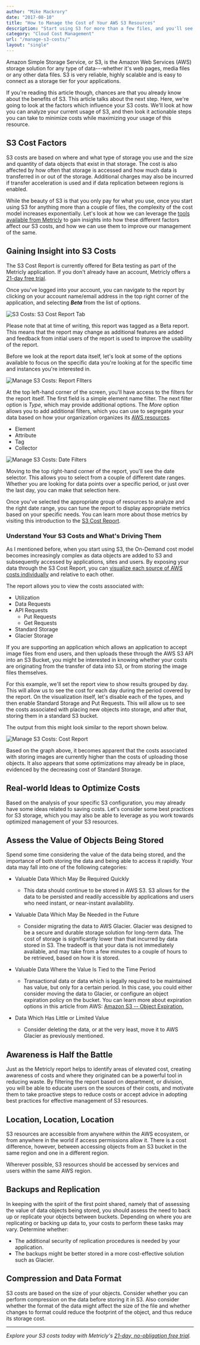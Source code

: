 ```yaml
---
author: "Mike Mackrory"
date: "2017-08-10"
title: "How to Manage the Cost of Your AWS S3 Resources"
description: "Start using S3 for more than a few files, and you'll see the complexity of the cost model increases dramatically. Take control of your S3 costs!"
category: "Cloud Cost Management"
url: "/manage-s3-costs/"
layout: "single"
---
```

Amazon Simple Storage Service, or S3, is the Amazon Web Services (AWS) storage solution for any type of data---whether it's web pages, media files or any other data files. S3 is very reliable, highly scalable and is easy to connect as a storage tier for your applications.

If you're reading this article though, chances are that you already know about the benefits of S3. This article talks about the next step. Here, we're going to look at the factors which influence your S3 costs. We'll look at how you can analyze your current usage of S3, and then look it actionable steps you can take to minimize costs while maximizing your usage of this resource.

S3 Cost Factors
---------------

S3 costs are based on where and what type of storage you use and the size and quantity of data objects that exist in that storage. The cost is also affected by how often that storage is accessed and how much data is transferred in or out of the storage. Additional charges may also be incurred if transfer acceleration is used and if data replication between regions is enabled.

While the beauty of S3 is that you only pay for what you use, once you start using S3 for anything more than a couple of files, the complexity of the cost model increases exponentially. Let's look at how we can leverage the [tools available from Metricly](/aws-cost-tool) to gain insights into how these different factors affect our S3 costs, and how we can use them to improve our management of the same.

Gaining Insight into S3 Costs
-----------------------------

The S3 Cost Report is currently offered for Beta testing as part of the Metricly application. If you don't already have an account, Metricly offers a [21-day free trial](/signup).

Once you've logged into your account, you can navigate to the report by clicking on your account name/email address in the top right corner of the application, and selecting ***Beta*** from the list of options.

![S3 Costs: S3 Cost Report Tab](https://s3-us-west-2.amazonaws.com/com-netuitive-app-usw2-public/wp-content/uploads/2017/08/Pasted-image-at-2017_08_15-03_40-PM-1.png)

Please note that at time of writing, this report was tagged as a Beta report. This means that the report may change as additional features are added and feedback from initial users of the report is used to improve the usability of the report.

Before we look at the report data itself, let's look at some of the options available to focus on the specific data you're looking at for the specific time and instances you're interested in.

![Manage S3 Costs: Report FIlters](https://s3-us-west-2.amazonaws.com/com-netuitive-app-usw2-public/wp-content/uploads/2017/08/S3-Filtering.png)

At the top left-hand corner of the screen, you'll have access to the filters for the report itself. The first field is a simple element name filter. The next filter option is *Type*, which may provide additional options. The *More* option allows you to add additional filters, which you can use to segregate your data based on how your organization organizes its [AWS resources](/aws-monitoring-best-practices/).

-   Element
-   Attribute
-   Tag
-   Collector

![Manage S3 Costs: Date Filters](https://s3-us-west-2.amazonaws.com/com-netuitive-app-usw2-public/wp-content/uploads/2017/08/S3-Date-Selection.png)

Moving to the top right-hand corner of the report, you'll see the date selector. This allows you to select from a couple of different date ranges. Whether you are looking for data points over a specific period, or just over the last day, you can make that selection here.

Once you've selected the appropriate group of resources to analyze and the right date range, you can tune the report to display appropriate metrics based on your specific needs. You can learn more about those metrics by visiting this introduction to the [S3 Cost Report](/s3-cost-report).

### Understand Your S3 Costs and What's Driving Them

As I mentioned before, when you start using S3, the On-Demand cost model becomes increasingly complex as data objects are added to S3 and subsequently accessed by applications, sites and users. By exposing your data through the S3 Cost Report, you can [visualize each source of AWS costs individually](/demystify-your-ec2-cost-analysis) and relative to each other.

The report allows you to view the costs associated with:

-   Utilization
-   Data Requests
-   API Requests
    -   Put Requests
    -   Get Requests
-   Standard Storage
-   Glacier Storage

If you are supporting an application which allows an application to accept image files from end users, and then uploads these through the AWS S3 API into an S3 Bucket, you might be interested in knowing whether your costs are originating from the transfer of data into S3, or from storing the image files themselves.

For this example, we'll set the report view to show results grouped by day. This will allow us to see the cost for each day during the period covered by the report. On the visualization itself, let's disable each of the types, and then enable Standard Storage and Put Requests. This will allow us to see the costs associated with placing new objects into storage, and after that, storing them in a standard S3 bucket.

The output from this might look similar to the report shown below.

![Manage S3 Costs: Cost Report](https://s3-us-west-2.amazonaws.com/com-netuitive-app-usw2-public/wp-content/uploads/2017/08/Example-Cost-Report-1024x412.png)

Based on the graph above, it becomes apparent that the costs associated with storing images are currently higher than the costs of uploading those objects. It also appears that some optimizations may already be in place, evidenced by the decreasing cost of Standard Storage.

Real-world Ideas to Optimize Costs
----------------------------------

Based on the analysis of your specific S3 configuration, you may already have some ideas related to saving costs. Let's consider some best practices for S3 storage, which you may also be able to leverage as you work towards optimized management of your S3 resources.

Assess the Value of Objects Being Stored
----------------------------------------

Spend some time considering the value of the data being stored, and the importance of both storing the data and being able to access it rapidly. Your data may fall into one of the following categories:

-   Valuable Data Which May Be Required Quickly
    -   This data should continue to be stored in AWS S3. S3 allows for the data to be persisted and readily accessible by applications and users who need instant, or near-instant availability.

-   Valuable Data Which May Be Needed in the Future
    -   Consider migrating the data to AWS Glacier. Glacier was designed to be a secure and durable storage solution for long-term data. The cost of storage is significantly lower than that incurred by data stored in S3. The tradeoff is that your data is not immediately available, and may take from a few minutes to a couple of hours to be retrieved, based on how it is stored.

-   Valuable Data Where the Value Is Tied to the Time Period
    -   Transactional data or data which is legally required to be maintained has value, but only for a certain period. In this case, you could either consider moving the data to Glacier, or configure an object expiration policy on the bucket. You can learn more about expiration options in this article from AWS: [Amazon S3 -- Object Expiration.](https://aws.amazon.com/blogs/aws/amazon-s3-object-expiration/)

-   Data Which Has Little or Limited Value
    -   Consider deleting the data, or at the very least, move it to AWS Glacier as previously mentioned.

Awareness is Half the Battle
----------------------------

Just as the Metricly report helps to identify areas of elevated cost, creating awareness of costs and where they originated can be a powerful tool in reducing waste. By filtering the report based on department, or division, you will be able to educate users on the sources of their costs, and motivate them to take proactive steps to reduce costs or accept advice in adopting best practices for effective management of S3 resources.

Location, Location, Location
----------------------------

S3 resources are accessible from anywhere within the AWS ecosystem, or from anywhere in the world if access permissions allow it. There is a cost difference, however, between accessing objects from an S3 bucket in the same region and one in a different region.

Wherever possible, S3 resources should be accessed by services and users within the same AWS region.

Backups and Replication
-----------------------

In keeping with the spirit of the first point shared, namely that of assessing the value of data objects being stored, you should assess the need to back up or replicate your objects between buckets. Depending on where you are replicating or backing up data to, your costs to perform these tasks may vary. Determine whether:

-   The additional security of replication procedures is needed by your application.
-   The backups might be better stored in a more cost-effective solution such as Glacier.

Compression and Data Format
---------------------------

S3 costs are based on the size of your objects. Consider whether you can perform compression on the data before storing it in S3. Also consider whether the format of the data might affect the size of the file and whether changes to format could reduce the footprint of the object, and thus reduce its storage cost.

* * * * *

*Explore your S3 costs today with Metricly's [21-day, no-obligation free trial](/signup).*
